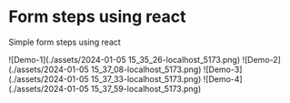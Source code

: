 # Form steps using react

Simple form steps using react

![Demo-1](./assets/2024-01-05 15_35_26-localhost_5173.png)
![Demo-2](./assets/2024-01-05 15_37_08-localhost_5173.png)
![Demo-3](./assets/2024-01-05 15_37_33-localhost_5173.png)
![Demo-4](./assets/2024-01-05 15_37_59-localhost_5173.png)
